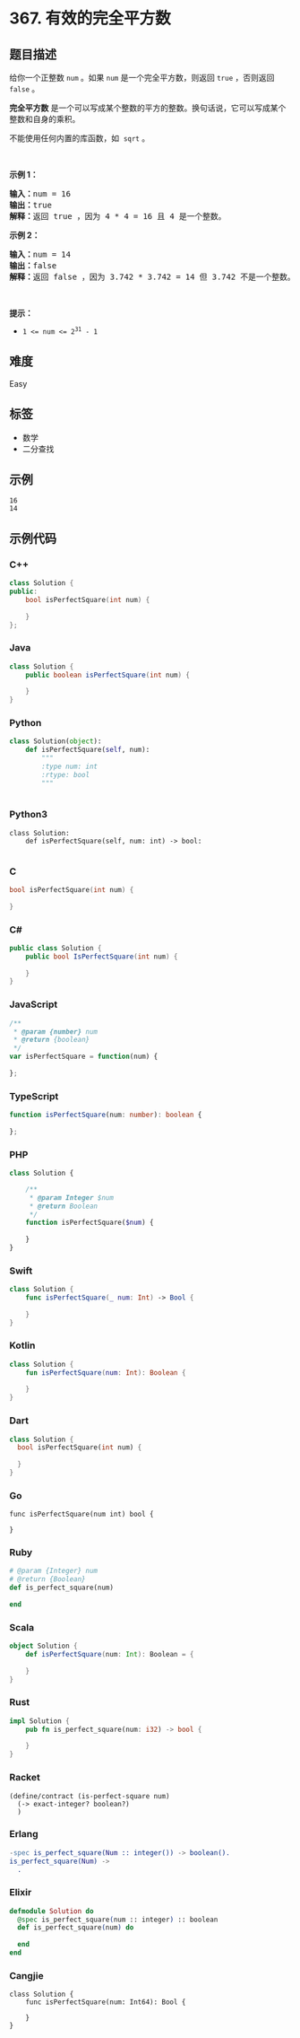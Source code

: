 # 367. 有效的完全平方数

## 题目描述

<p>给你一个正整数 <code>num</code> 。如果 <code>num</code> 是一个完全平方数，则返回 <code>true</code> ，否则返回 <code>false</code> 。</p>

<p><strong>完全平方数</strong> 是一个可以写成某个整数的平方的整数。换句话说，它可以写成某个整数和自身的乘积。</p>

<p>不能使用任何内置的库函数，如&nbsp; <code>sqrt</code> 。</p>

<p>&nbsp;</p>

<p><strong class="example">示例 1：</strong></p>

<pre>
<strong>输入：</strong>num = 16
<strong>输出：</strong>true
<strong>解释：</strong>返回 true ，因为 4 * 4 = 16 且 4 是一个整数。
</pre>

<p><strong class="example">示例 2：</strong></p>

<pre>
<strong>输入：</strong>num = 14
<strong>输出：</strong>false
<strong>解释：</strong>返回 false ，因为 3.742 * 3.742 = 14 但 3.742 不是一个整数。
</pre>

<p>&nbsp;</p>

<p><strong>提示：</strong></p>

<ul>
	<li><code>1 &lt;= num &lt;= 2<sup>31</sup> - 1</code></li>
</ul>


## 难度

Easy

## 标签

- 数学
- 二分查找

## 示例

```
16
14
```

## 示例代码

### C++

```cpp
class Solution {
public:
    bool isPerfectSquare(int num) {
        
    }
};
```

### Java

```java
class Solution {
    public boolean isPerfectSquare(int num) {
        
    }
}
```

### Python

```python
class Solution(object):
    def isPerfectSquare(self, num):
        """
        :type num: int
        :rtype: bool
        """
        
```

### Python3

```python3
class Solution:
    def isPerfectSquare(self, num: int) -> bool:
        
```

### C

```c
bool isPerfectSquare(int num) {
    
}
```

### C#

```csharp
public class Solution {
    public bool IsPerfectSquare(int num) {
        
    }
}
```

### JavaScript

```javascript
/**
 * @param {number} num
 * @return {boolean}
 */
var isPerfectSquare = function(num) {
    
};
```

### TypeScript

```typescript
function isPerfectSquare(num: number): boolean {
    
};
```

### PHP

```php
class Solution {

    /**
     * @param Integer $num
     * @return Boolean
     */
    function isPerfectSquare($num) {
        
    }
}
```

### Swift

```swift
class Solution {
    func isPerfectSquare(_ num: Int) -> Bool {
        
    }
}
```

### Kotlin

```kotlin
class Solution {
    fun isPerfectSquare(num: Int): Boolean {
        
    }
}
```

### Dart

```dart
class Solution {
  bool isPerfectSquare(int num) {
    
  }
}
```

### Go

```golang
func isPerfectSquare(num int) bool {
    
}
```

### Ruby

```ruby
# @param {Integer} num
# @return {Boolean}
def is_perfect_square(num)
    
end
```

### Scala

```scala
object Solution {
    def isPerfectSquare(num: Int): Boolean = {
        
    }
}
```

### Rust

```rust
impl Solution {
    pub fn is_perfect_square(num: i32) -> bool {
        
    }
}
```

### Racket

```racket
(define/contract (is-perfect-square num)
  (-> exact-integer? boolean?)
  )
```

### Erlang

```erlang
-spec is_perfect_square(Num :: integer()) -> boolean().
is_perfect_square(Num) ->
  .
```

### Elixir

```elixir
defmodule Solution do
  @spec is_perfect_square(num :: integer) :: boolean
  def is_perfect_square(num) do
    
  end
end
```

### Cangjie

```cangjie
class Solution {
    func isPerfectSquare(num: Int64): Bool {

    }
}
```

